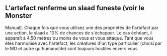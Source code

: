 ## L'artefact renferme un slaad funeste (voir le Monster

Manual). Chaque fois que vous utilisez une des
propriétés de l'artefact par une action, le slaad a 10%
de chances de s'échapper. Le cas échéant, il apparaît
à 4,50 mètres ou moins de vous et vous attaque.
Tant que vous êtes harmonisé avec l'artefact, les
créatures d'un type particulier (choisi par le MD et autre
qu'humanoïde) sont toujours hostiles envers vous.
